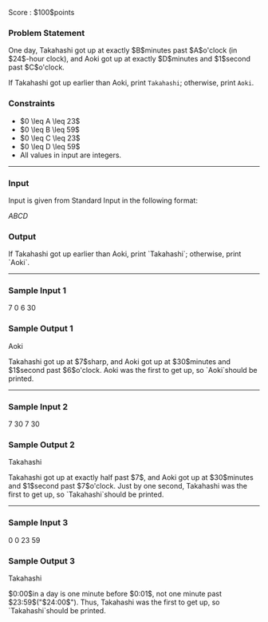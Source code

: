 
<div>

<span>

<span>

<p>
Score : $100$points
</p>

<div>

<section>

### **Problem Statement**

<p>
One day, Takahashi got up at exactly $B$minutes past $A$o'clock (in $24$-hour clock), and Aoki got up at exactly $D$minutes and $1$second past $C$o'clock.

If Takahashi got up earlier than Aoki, print `Takahashi`; otherwise, print `Aoki`.
</p>

</section>

</div>

<div>

<section>

### **Constraints**

<ul>

<li>
$0 \leq A \leq 23$
</li>

<li>
$0 \leq B \leq 59$
</li>

<li>
$0 \leq C \leq 23$
</li>

<li>
$0 \leq D \leq 59$
</li>

<li>
All values in input are integers.
</li>

</ul>

</section>

</div>

---

<div>

<div>

<section>

### **Input**

<p>
Input is given from Standard Input in the following format:
</p>

<div>

$A$$B$$C$$D$
</div>

</section>

</div>

<div>

<section>

### **Output**

<p>
If Takahashi got up earlier than Aoki, print `Takahashi`; otherwise, print `Aoki`.
</p>

</section>

</div>

</div>

---

<div>

<section>

### **Sample Input 1**

<div>

7 0 6 30

</div>

</section>

</div>

<div>

<section>

### **Sample Output 1**

<div>

Aoki

</div>

<p>
Takahashi got up at $7$sharp, and Aoki got up at $30$minutes and $1$second past $6$o'clock.
Aoki was the first to get up, so `Aoki`should be printed.
</p>

</section>

</div>

---

<div>

<section>

### **Sample Input 2**

<div>

7 30 7 30

</div>

</section>

</div>

<div>

<section>

### **Sample Output 2**

<div>

Takahashi

</div>

<p>
Takahashi got up at exactly half past $7$, and Aoki got up at $30$minutes and $1$second past $7$o'clock.
Just by one second, Takahashi was the first to get up, so `Takahashi`should be printed.
</p>

</section>

</div>

---

<div>

<section>

### **Sample Input 3**

<div>

0 0 23 59

</div>

</section>

</div>

<div>

<section>

### **Sample Output 3**

<div>

Takahashi

</div>

<p>
$0:00$in a day is one minute before $0:01$, not one minute past $23:59$("$24:00$").
Thus, Takahashi was the first to get up, so `Takahashi`should be printed.
</p>

</section>

</div>

</span>

</span>

</div>
